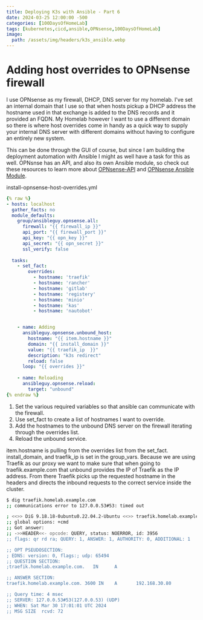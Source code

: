 ```yaml
---
title: Deploying K3s with Ansible - Part 6
date: 2024-03-25 12:00:00 -500
categories: [100DaysOfHomeLab]
tags: [kubernetes,cicd,ansible,OPNsense,100DaysOfHomeLab]
image:
  path: /assets/img/headers/k3s_ansible.webp
---
```


# Adding host overrides to OPNsense firewall
I use OPNsense as my firewall, DHCP, DNS server for my homelab. I've set an internal domain that I use so that when hosts pickup a DHCP address the hostname used in that exchange is added to the DNS records and it provided an FQDN. My Homelab however I want to use a different domain so there is where host overrides come in handy as a quick way to supply your internal DNS server with different domains without having to configure an entirely new system.

This can be done through the GUI of course, but since I am building the deployment automation with Ansible I might as well have a task for this as well. OPNsnse has an API, and also its own Ansible module, so check out these resources to learn more about [OPNsense-API](https://docs.opnsense.org/development/api.html) and [OPNsense Ansible Module](https://github.com/ansibleguy/collection_opnsense).

install-opnsense-host-overrides.yml
```yaml
{% raw %}
- hosts: localhost
  gather_facts: no
  module_defaults:
    group/ansibleguy.opnsense.all:
      firewall: "{{ firewall_ip }}"
      api_port: "{{ firewall_port }}"
      api_key: "{{ opn_key }}"
      api_secret: "{{ opn_secret }}"
      ssl_verify: false
  
  tasks:
    - set_fact:
        overrides:
          - hostname: 'traefik'
          - hostname: 'rancher'
          - hostname: 'gitlab'
          - hostname: 'registery'
          - hostname: 'minio'
          - hostname: 'kas'
          - hostname: 'nautobot'


    - name: Adding
      ansibleguy.opnsense.unbound_host:
        hostname: "{{ item.hostname }}"
        domain: "{{ install_domain }}"
        value: "{{ traefik_ip  }}"
        description: "k3s redirect"
        reload: false
      loop: "{{ overrides }}"
    
    - name: Reloading
      ansibleguy.opnsense.reload:
        target: "unbound"
{% endraw %}
```

1. Set the various required variables so that ansible can communicate with the firewall. 
2. Use set_fact to create a list of hostnames I want to override.
3. Add the hostnames to the unbound DNS server on the firewall iterating through the overrides list.
4. Reload the unbound service.

item.hostname is pulling from the overrides list from the set_fact. install_domain, and traefik_ip is set in the group_vars. Because we are using Traefik as our proxy we want to make sure that when going to traefik.example.com that unbound provides the IP of Traefik as the IP address. From there Traefik picks up the requested hostname in the headers and directs the inbound requests to the correct service inside the cluster.

```bash
$ dig traefik.homelab.example.com
;; communications error to 127.0.0.53#53: timed out

; <<>> DiG 9.18.18-0ubuntu0.22.04.2-Ubuntu <<>> traefik.homelab.example.com
;; global options: +cmd
;; Got answer:
;; ->>HEADER<<- opcode: QUERY, status: NOERROR, id: 3956
;; flags: qr rd ra; QUERY: 1, ANSWER: 1, AUTHORITY: 0, ADDITIONAL: 1

;; OPT PSEUDOSECTION:
; EDNS: version: 0, flags:; udp: 65494
;; QUESTION SECTION:
;traefik.homelab.example.com.   IN      A

;; ANSWER SECTION:
traefik.homelab.example.com. 3600 IN    A       192.168.30.80

;; Query time: 4 msec
;; SERVER: 127.0.0.53#53(127.0.0.53) (UDP)
;; WHEN: Sat Mar 30 17:01:01 UTC 2024
;; MSG SIZE  rcvd: 72
```